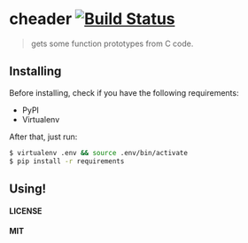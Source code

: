 # cheader [![Build Status](https://travis-ci.org/cirocosta/cheader.svg?branch=master)](https://travis-ci.org/cirocosta/cheader)

> gets some function prototypes from C code.

## Installing

Before installing, check if you have the following requirements:

-	PyPI
-	Virtualenv

After that, just run:

```sh
$ virtualenv .env && source .env/bin/activate
$ pip install -r requirements
```

## Using!


#### LICENSE

**MIT**
